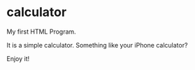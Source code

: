 # calculator
My first HTML Program.

It is a simple calculator.
Something like your iPhone calculator?

Enjoy it!
